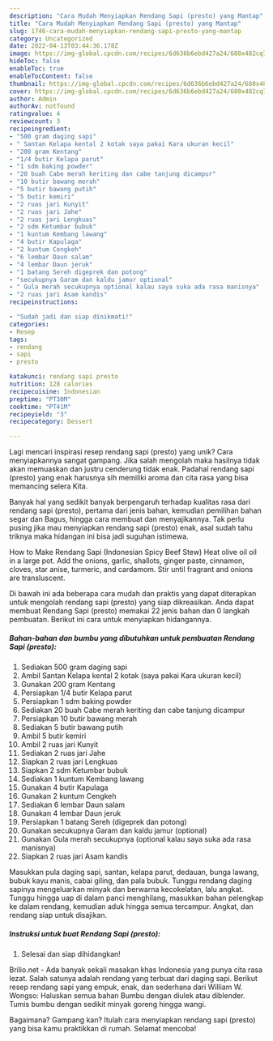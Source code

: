 ```yaml
---
description: "Cara Mudah Menyiapkan Rendang Sapi (presto) yang Mantap"
title: "Cara Mudah Menyiapkan Rendang Sapi (presto) yang Mantap"
slug: 1746-cara-mudah-menyiapkan-rendang-sapi-presto-yang-mantap
category: Uncategorized
date: 2022-04-13T03:44:36.178Z
image: https://img-global.cpcdn.com/recipes/6d636b6ebd427a24/680x482cq70/rendang-sapi-presto-foto-resep-utama.jpg
hideToc: false
enableToc: true
enableTocContent: false
thumbnail: https://img-global.cpcdn.com/recipes/6d636b6ebd427a24/680x482cq70/rendang-sapi-presto-foto-resep-utama.jpg
cover: https://img-global.cpcdn.com/recipes/6d636b6ebd427a24/680x482cq70/rendang-sapi-presto-foto-resep-utama.jpg
author: Admin
authorAv: notfound
ratingvalue: 4
reviewcount: 3
recipeingredient:
- "500 gram daging sapi"
- " Santan Kelapa kental 2 kotak saya pakai Kara ukuran kecil"
- "200 gram Kentang"
- "1/4 butir Kelapa parut"
- "1 sdm baking powder"
- "20 buah Cabe merah keriting dan cabe tanjung dicampur"
- "10 butir bawang merah"
- "5 butir bawang putih"
- "5 butir kemiri"
- "2 ruas jari Kunyit"
- "2 ruas jari Jahe"
- "2 ruas jari Lengkuas"
- "2 sdm Ketumbar bubuk"
- "1 kuntum Kembang lawang"
- "4 butir Kapulaga"
- "2 kuntum Cengkeh"
- "6 lembar Daun salam"
- "4 lembar Daun jeruk"
- "1 batang Sereh digeprek dan potong"
- "secukupnya Garam dan kaldu jamur optional"
- " Gula merah secukupnya optional kalau saya suka ada rasa manisnya"
- "2 ruas jari Asam kandis"
recipeinstructions:

- "Sudah jadi dan siap dinikmati!"
categories:
- Resep
tags:
- rendang
- sapi
- presto

katakunci: rendang sapi presto 
nutrition: 128 calories
recipecuisine: Indonesian
preptime: "PT30M"
cooktime: "PT41M"
recipeyield: "3"
recipecategory: Dessert

---
```





Lagi mencari inspirasi resep rendang sapi (presto) yang unik? Cara menyiapkannya sangat gampang. Jika salah mengolah maka hasilnya tidak akan memuaskan dan justru cenderung tidak enak. Padahal rendang sapi (presto) yang enak harusnya sih memiliki aroma dan cita rasa yang bisa memancing selera Kita.





Banyak hal yang sedikit banyak berpengaruh terhadap kualitas rasa dari rendang sapi (presto), pertama dari jenis bahan, kemudian pemilihan bahan segar dan Bagus, hingga cara membuat dan menyajikannya. Tak perlu pusing jika mau menyiapkan rendang sapi (presto) enak,      asal sudah tahu triknya maka hidangan ini bisa jadi suguhan istimewa.














How to Make Rendang Sapi (Indonesian Spicy Beef Stew) Heat olive oil oil in a large pot. Add the onions, garlic, shallots, ginger paste, cinnamon, cloves, star anise, turmeric, and cardamom. Stir until fragrant and onions are transluscent.






Di bawah ini ada beberapa cara mudah dan praktis yang dapat diterapkan untuk mengolah rendang sapi (presto) yang siap dikreasikan. Anda dapat membuat Rendang Sapi (presto) memakai 22 jenis bahan dan 0 langkah pembuatan. Berikut ini cara untuk menyiapkan hidangannya.

<!--inarticleads1-->

##### Bahan-bahan dan bumbu yang dibutuhkan untuk pembuatan Rendang Sapi (presto):

1. Sediakan 500 gram daging sapi
1. Ambil  Santan Kelapa kental 2 kotak (saya pakai Kara ukuran kecil)
1. Gunakan 200 gram Kentang
1. Persiapkan 1/4 butir Kelapa parut
1. Persiapkan 1 sdm baking powder
1. Sediakan 20 buah Cabe merah keriting dan cabe tanjung dicampur
1. Persiapkan 10 butir bawang merah
1. Sediakan 5 butir bawang putih
1. Ambil 5 butir kemiri
1. Ambil 2 ruas jari Kunyit
1. Sediakan 2 ruas jari Jahe
1. Siapkan 2 ruas jari Lengkuas
1. Siapkan 2 sdm Ketumbar bubuk
1. Sediakan 1 kuntum Kembang lawang
1. Gunakan 4 butir Kapulaga
1. Gunakan 2 kuntum Cengkeh
1. Sediakan 6 lembar Daun salam
1. Gunakan 4 lembar Daun jeruk
1. Persiapkan 1 batang Sereh (digeprek dan potong)
1. Gunakan secukupnya Garam dan kaldu jamur (optional)
1. Gunakan  Gula merah secukupnya (optional kalau saya suka ada rasa manisnya)
1. Siapkan 2 ruas jari Asam kandis


Masukkan pula daging sapi, santan, kelapa parut, dedauan, bunga lawang, bubuk kayu manis, cabai giling, dan pala bubuk. Tunggu rendang daging sapinya mengeluarkan minyak dan berwarna kecokelatan, lalu angkat. Tunggu hingga uap di dalam panci menghilang, masukkan bahan pelengkap ke dalam rendang, kemudian aduk hingga semua tercampur. Angkat, dan rendang siap untuk disajikan. 

<!--inarticleads2-->

##### Instruksi untuk buat Rendang Sapi (presto):


1. Selesai dan siap dihidangkan!

Brilio.net - Ada banyak sekali masakan khas Indonesia yang punya cita rasa lezat. Salah satunya adalah rendang yang terbuat dari daging sapi. Berikut resep rendang sapi yang empuk, enak, dan sederhana dari William W. Wongso: Haluskan semua bahan Bumbu dengan diulek atau diblender. Tumis bumbu dengan sedikit minyak goreng hingga wangi. 

Bagaimana? Gampang kan? Itulah cara menyiapkan rendang sapi (presto) yang bisa kamu praktikkan di rumah. Selamat mencoba!

